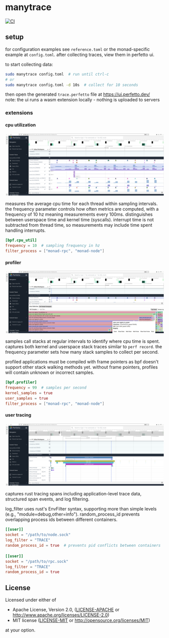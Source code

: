 # manytrace

[![CI](https://github.com/username/manytrace/workflows/CI/badge.svg)](https://github.com/username/manytrace/actions)

## setup

for configuration examples see `reference.toml` or the monad-specific example at `config.toml`. 
after collecting traces, view them in perfetto ui.

to start collecting data:
```bash
sudo manytrace config.toml  # run until ctrl-c
# or
sudo manytrace config.toml -d 10s  # collect for 10 seconds
```

then open the generated `trace.perfetto` file at https://ui.perfetto.dev/  
note: the ui runs a wasm extension locally - nothing is uploaded to servers

### extensions

#### cpu utilization
![cpu utilization](_assets/manytrace_cpuutil.png)

measures the average cpu time for each thread within sampling intervals.
the frequency parameter controls how often metrics are computed, with a frequency of 10 hz meaning measurements every 100ms.
distinguishes between userspace time and kernel time (syscalls).
interrupt time is not subtracted from thread time, so measurements may include time spent handling interrupts.

```toml
[bpf.cpu_util]
frequency = 10  # sampling frequency in hz
filter_process = ["monad-rpc", "monad-node"]
```

#### profiler
![profiler](_assets/manytrace_profiler.png)

samples call stacks at regular intervals to identify where cpu time is spent.
captures both kernel and userspace stack traces similar to `perf record`.
the frequency parameter sets how many stack samples to collect per second.

profiled applications must be compiled with frame pointers as bpf doesn't support other stack walking methods yet.
without frame pointers, profiles will contain unknown or incorrect samples.

```toml
[bpf.profiler]
frequency = 99  # samples per second
kernel_samples = true
user_samples = true
filter_process = ["monad-rpc", "monad-node"]
```

#### user tracing
![spans](_assets/manytrace_spans.png)

captures rust tracing spans including application-level trace data, structured span events, and log filtering.

log_filter uses rust's EnvFilter syntax, supporting more than simple levels (e.g., "module=debug,other=info").
random_process_id prevents overlapping process ids between different containers.

```toml
[[user]]
socket = "/path/to/node.sock"
log_filter = "TRACE"
random_process_id = true  # prevents pid conflicts between containers

[[user]]
socket = "/path/to/rpc.sock"
log_filter = "TRACE"
random_process_id = true
```

## License

Licensed under either of

 * Apache License, Version 2.0, ([LICENSE-APACHE](LICENSE-APACHE) or http://www.apache.org/licenses/LICENSE-2.0)
 * MIT license ([LICENSE-MIT](LICENSE-MIT) or http://opensource.org/licenses/MIT)

at your option.